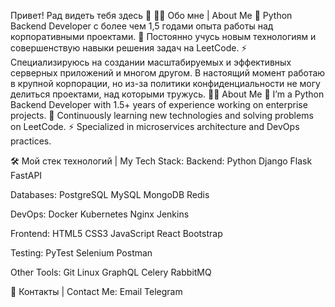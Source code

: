 Привет! Рад видеть тебя здесь 👋
👨‍💻 Обо мне | About Me
🔭 Python Backend Developer с более чем 1,5 годами опыта работы над корпоративными проектами.
🌱 Постоянно учусь новым технологиям и совершенствую навыки решения задач на LeetCode.
⚡ Специализируюсь на создании масштабируемых и эффективных серверных приложений и многом другом. В настоящий момент работаю в крупной корпорации, но из-за политики конфиденциальности не могу делиться проектами, над которыми тружусь.
👨‍💻 About Me
🔭 I’m a Python Backend Developer with 1.5+ years of experience working on enterprise projects.
🌱 Continuously learning new technologies and solving problems on LeetCode.
⚡ Specialized in microservices architecture and DevOps practices.


🛠️ Мой стек технологий | My Tech Stack:
Backend:
Python Django Flask FastAPI

Databases:
PostgreSQL MySQL MongoDB Redis

DevOps:
Docker Kubernetes Nginx Jenkins

Frontend:
HTML5 CSS3 JavaScript React Bootstrap

Testing:
PyTest Selenium Postman

Other Tools:
Git Linux GraphQL Celery RabbitMQ

🔗 Контакты | Contact Me:
 Email Telegram
